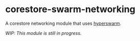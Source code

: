 # corestore-swarm-networking
A corestore networking module that uses [hyperswarm](https://github.com/hyperswarm/network).

*WIP: This module is still in progress.*
